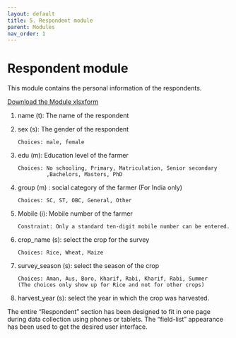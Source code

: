 ```yaml
---
layout: default
title: 5. Respondent module
parent: Modules
nav_order: 1
---
```


# Respondent module

This module contains the personal information of the respondents.

[Download the Module xlsxform](Modules/df_respondent.xlsx)

1.  name (t): The name of the respondent 

2.  sex (s): The gender of the respondent 

        Choices: male, female

3.  edu (m):  Education level of the farmer

        Choices: No schooling, Primary, Matriculation, Senior secondary
                 ,Bachelors, Masters, PhD
4.  group (m) : social category of the farmer (For India only)

        Choices: SC, ST, OBC, General, Other

5.  Mobile (i): Mobile number of the farmer

        Constraint: Only a standard ten-digit mobile number can be entered.

6.  crop_name (s): select the crop for the survey

        Choices: Rice, Wheat, Maize

7.  survey_season (s): select the season of the crop

        Choices: Aman, Aus, Boro, Kharif, Rabi, Kharif, Rabi, Summer
        (The choices only show up for Rice and not for other crops)

8.  harvest_year (s): select the year in which the crop was harvested. 

<div class = "alert">The entire “Respondent” section has been designed to fit in one page during data collection using phones or tablets. The “field-list” appearance has been used to get the desired user interface. </div>
